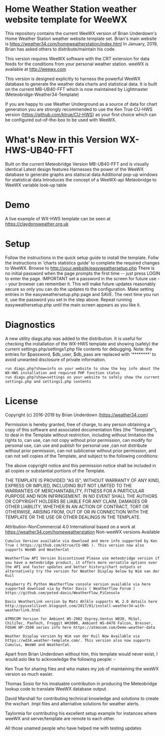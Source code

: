 # Home Weather Station weather website template for WeeWX

This repository contains the current WeeWX version of Brian Underdown's Home Weather Station weather website template set. Brian's main website is https://weather34.com/homeweatherstation/index.html In January, 2019, Brian has asked others to distribute/maintain his code. 

This version requires WeeWX software with the CRT extension for data feeds for the conditions from your personal weather station. weeWX is available at http://weewx.com

This version is designed explicitly to harness the powerful WeeWX database to generate the weather data charts and statistical data. It is built on the current MB-UB40-FFT which is now maintained by Lightmaster (Meteobridge-Weather34-Template)

If you are happy to use Weather Underground as a source of data for chart generation you are strongly recommended to use the Ken True CU-HWS version (https://github.com/ktrue/CU-HWS) as your first choice which can be configured out-of-the-box to be used with WeeWX.

# What's New in this Version WX-HWS-UB40-FFT

Built on the current Meteobridge Version MB-UB40-FFT and is visually identical
Latest design features
Harnesses the power of the WeeWX database to generate graphs ans statiscal data
Additional pop-up windows for statistical data
Introduces the concept of a WeeWX-api
Meteobridge to WeeWX variable look-up table

# Demo

A live example of WX-HWS template can be seen at https://claydonsweather.org.uk

# Setup

Follow the instructions in the quick setup guide to install the template.
Follw the instructions in 'charts statistics guide' to complete the required changes to WeeWX.
Browse to http://your.website/easyweathersetup.php
There is no initial password when the page prompts the first time -- just press LOGIN to enter the page.
IMPORTANT set a password in the screen for future use -- your browser can remember it. This will make future updates    reasonably secure so only you can do the updates to the configuration.
Make setting entries in the easyweathersetup.php page and SAVE. The next time you run it, use the password you set in the step above.
Repeat running easyweathersetup.php until the main screen appears as you like it.

# Diagnostics

A new utility diags.php was added to the distribution. It is useful for checking the installation of the WX-HWS template and showing (safely) the current settings.php/settings1.php file contents for debugging. Note: the entries for $password, $db_user, $db_pass are replaced with '********' to avoid unwanted disclosure of private information.

    run diags.php?show=info on your website to show the key info about the WX-HWS installation and required PHP function status
    run diags.php?show=settings on your website to safely show the current settings.php and settings1.php contents

# License

Copyright (c) 2016-2019 by Brian Underdown (https://weather34.com)

Permission is hereby granted, free of charge, to any person obtaining a copy of this software and associated documentation files (the “Template”), to deal in the Template without restriction, including without limitation the rights to, can use, can not copy without prior permission, can modify for personal use, can use and publish for personal use ,can not distribute without prior permission, can not sublicense without prior permission, and can not sell copies of the Template, and subject to the following conditions:

The above copyright notice and this permission notice shall be included in all copies or substantial portions of the Template.

THE TEMPLATE IS PROVIDED "AS IS", WITHOUT WARRANTY OF ANY KIND, EXPRESS OR IMPLIED, INCLUDING BUT NOT LIMITED TO THE WARRANTIES OF MERCHANTABILITY, FITNESS FOR A PARTICULAR PURPOSE AND NON INFRINGEMENT. IN NO EVENT SHALL THE AUTHORS OR COPYRIGHT HOLDERS BE LIABLE FOR ANY CLAIM, DAMAGES OR OTHER LIABILITY, WHETHER IN AN ACTION OF CONTRACT, TORT OR OTHERWISE, ARISING FROM, OUT OF OR IN CONNECTION WITH THE TEMPLATE OR THE USE OR OTHER DEALINGS IN THE TEMPLATE.

Attribution-NonCommercial 4.0 International based on a work at https://weather34.com/homeweatherstation
Non-weeWX versions Available

    Cumulus Version available via download and more info supported by Ken True ( https://github.com/ktrue/CU-HWS ). This version now also supports WeeWX and WeatherCat

    Weatherflow API Version Discontinued Please use meteobridge version if you have a meteobridge product, it offers more versatile options over the API and faster updates and better history/chart outputs or alternatively try the version for Weather Display below by Wim van der Kuil

    Raspberry Pi Python Weatherflow console version available via here supported download via by Peter Davis ( Weatherflow Forum ) https://github.com/peted-davis/WeatherFlow_PiConsole

    Davis WeatherLink version by Mats Ahlklo supports WL 2.0 details here http://pysselilivet.blogspot.com/2017/01/install-weather34-with-weatherlink.html

    ATMOCOM Version for Ambient WS-2902 Osprey,Ventus W830, MiSol, ChiliTec, PanTech, Froggit WH3000, Ambient WS-8478 Falcon, Bresser, FOSHK HP-3500 series info here https://atmocom.com/Demo-weather-data

    Weather Display version by Wim van der Kuil Now Available via https://wd34.weather-template.com/. This version also now supports Cumulus, WeeWX and WeatherCat.




Apart from Brian Underdown without him, this template would never exist, I would aslo like to acknowledge the following people: -

Ken True for sharing files and who makes my job of maintaining the weeWX version so much easier.

Thomas Sosio for his invaluable contribution in producing the Meteobridge lookup code to translate WeeWX database output.

David Marshall for contributing technical knowledge and solutions to create the wxchart .tmpl files and alternative solutions for weather alerts.

Taylormia for contributing his excellent setup example for instances where weeWX and server/template are remote to each other.

All those unamed people who have helped me with testing updates
